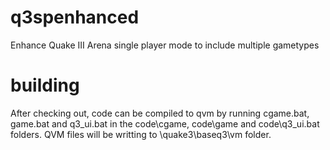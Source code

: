 # q3spenhanced
Enhance Quake III Arena single player mode to include multiple gametypes

# building
After checking out, code can be compiled to qvm by running cgame.bat, game.bat and q3_ui.bat in the code\cgame, code\game and code\q3_ui.bat folders. QVM files will be writting to \quake3\baseq3\vm folder.
